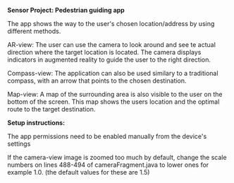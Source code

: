**Sensor Project: Pedestrian guiding app**

The app shows the way to the user's chosen location/address by using different methods.

AR-view: 
The user can use the camera to look around and see te actual direction where the target location is located. The camera displays indicators in augmented reality to guide the user to the right direction.

Compass-view:
The application can also be used similary to a traditional compass, with an arrow that points to the chosen destination.

Map-view:
A map of the surrounding area is also visible to the user on the bottom of the screen. This map shows the users location and the optimal route to the target destination.


**Setup instructions:**

The app permissions need to be enabled manually from the device's settings

If the camera-view image is zoomed too much by default, change the scale numbers on lines 488-494 of cameraFragment.java to lower ones for example 1.0. (the default values for these are 1.5)

